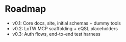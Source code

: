 # Roadmap

- v0.1: Core docs, site, initial schemas + dummy tools
- v0.2: LoTW MCP scaffolding + eQSL placeholders
- v0.3: Auth flows, end-to-end test harness
